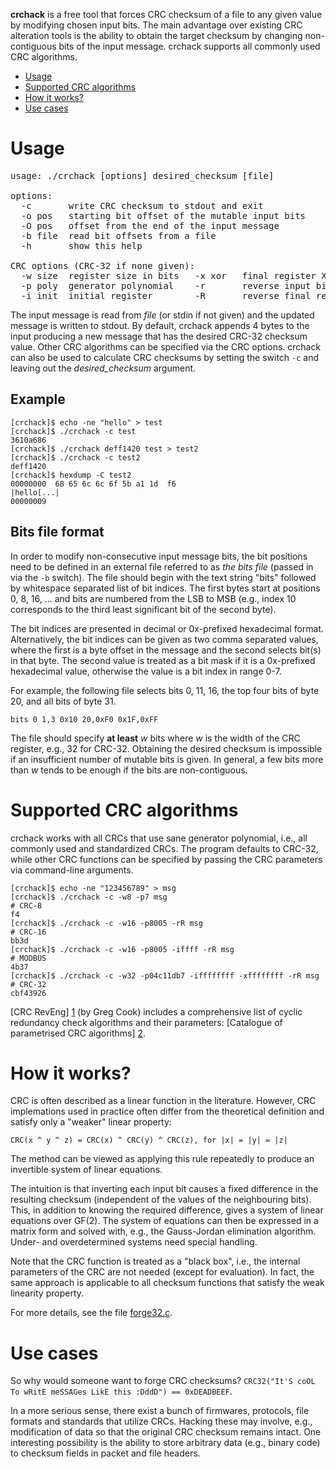 **crchack** is a free tool that forces CRC checksum of a file to any given value
by modifying chosen input bits. The main advantage over existing CRC alteration
tools is the ability to obtain the target checksum by changing non-contiguous
bits of the input message. crchack supports all commonly used CRC algorithms.

- [Usage](#usage)
- [Supported CRC algorithms](#supported-crc-algorithms)
- [How it works?](#how-it-works)
- [Use cases](#use-cases)


# Usage

<pre>
usage: ./crchack [options] desired_checksum [file]

options:
  -c       write CRC checksum to stdout and exit
  -o pos   starting bit offset of the mutable input bits
  -O pos   offset from the end of the input message
  -b file  read bit offsets from a file
  -h       show this help

CRC options (CRC-32 if none given):
  -w size  register size in bits   -x xor   final register XOR mask
  -p poly  generator polynomial    -r       reverse input bits
  -i init  initial register        -R       reverse final register
</pre>

The input message is read from *file* (or stdin if not given) and the updated
message is written to stdout. By default, crchack appends 4 bytes to the input
producing a new message that has the desired CRC-32 checksum value. Other CRC
algorithms can be specified via the CRC options. crchack can also be used to
calculate CRC checksums by setting the switch ``-c`` and leaving out the
*desired_checksum* argument.

## Example

```
[crchack]$ echo -ne "hello" > test
[crchack]$ ./crchack -c test
3610a686
[crchack]$ ./crchack deff1420 test > test2
[crchack]$ ./crchack -c test2
deff1420
[crchack]$ hexdump -C test2
00000000  68 65 6c 6c 6f 5b a1 1d  f6                       |hello[...|
00000009
```

## Bits file format

In order to modify non-consecutive input message bits, the bit positions need to
be defined in an external file referred to as *the bits file* (passed in via the
``-b`` switch). The file should begin with the text string "bits" followed by
whitespace separated list of bit indices. The first bytes start at positions 0,
8, 16, ... and bits are numbered from the LSB to MSB (e.g., index 10 corresponds
to the third least significant bit of the second byte).

The bit indices are presented in decimal or 0x-prefixed hexadecimal format.
Alternatively, the bit indices can be given as two comma separated values, where
the first is a byte offset in the message and the second selects bit(s) in that
byte. The second value is treated as a bit mask if it is a 0x-prefixed
hexadecimal value, otherwise the value is a bit index in range 0-7.

For example, the following file selects bits 0, 11, 16, the top four bits of
byte 20, and all bits of byte 31.

```
bits 0 1,3 0x10 20,0xF0 0x1F,0xFF
```

The file should specify **at least** *w* bits where *w* is the width of the CRC
register, e.g., 32 for CRC-32. Obtaining the desired checksum is impossible if
an insufficient number of mutable bits is given. In general, a few bits more
than *w* tends to be enough if the bits are non-contiguous.


# Supported CRC algorithms

crchack works with all CRCs that use sane generator polynomial, i.e., all
commonly used and standardized CRCs. The program defaults to CRC-32, while other
CRC functions can be specified by passing the CRC parameters via command-line
arguments.

```
[crchack]$ echo -ne "123456789" > msg
[crchack]$ ./crchack -c -w8 -p7 msg                                     # CRC-8
f4
[crchack]$ ./crchack -c -w16 -p8005 -rR msg                             # CRC-16
bb3d
[crchack]$ ./crchack -c -w16 -p8005 -iffff -rR msg                      # MODBUS
4b37
[crchack]$ ./crchack -c -w32 -p04c11db7 -iffffffff -xffffffff -rR msg   # CRC-32
cbf43926
```

[CRC RevEng] [1] (by Greg Cook) includes a comprehensive list of cyclic
redundancy check algorithms and their parameters: [Catalogue of parametrised CRC
algorithms] [2].


# How it works?

CRC is often described as a linear function in the literature. However, CRC
implemations used in practice often differ from the theoretical definition and
satisfy only a "weaker" linear property:

    CRC(x ^ y ^ z) = CRC(x) ^ CRC(y) ^ CRC(z), for |x| = |y| = |z|

The method can be viewed as applying this rule repeatedly to produce an
invertible system of linear equations.

The intuition is that inverting each input bit causes a fixed difference in the
resulting checksum (independent of the values of the neighbouring bits). This,
in addition to knowing the required difference, gives a system of linear
equations over GF(2). The system of equations can then be expressed in a matrix
form and solved with, e.g., the Gauss-Jordan elimination algorithm. Under- and
overdetermined systems need special handling.

Note that the CRC function is treated as a "black box", i.e., the internal
parameters of the CRC are not needed (except for evaluation). In fact, the same
approach is applicable to all checksum functions that satisfy the weak linearity
property.

For more details, see the file [forge32.c](forge32.c).


# Use cases

So why would someone want to forge CRC checksums? ``CRC32("It'S coOL To wRitE
meSSAGes LikE this :DddD") == 0xDEADBEEF``.

In a more serious sense, there exist a bunch of firmwares, protocols, file
formats and standards that utilize CRCs. Hacking these may involve, e.g.,
modification of data so that the original CRC checksum remains intact. One
interesting possibility is the ability to store arbitrary data (e.g., binary
code) to checksum fields in packet and file headers.


  [1]: http://reveng.sourceforge.net/ "CRC RevEng"
  [2]: http://reveng.sourceforge.net/crc-catalogue/ "CRC catalogue"
